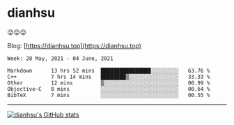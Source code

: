 
# dianhsu

:stuck_out_tongue_winking_eye::stuck_out_tongue_winking_eye::stuck_out_tongue_winking_eye:

Blog: [https://dianhsu.top](https://dianhsu.top)

<!--START_SECTION:waka-->
```text
Week: 28 May, 2021 - 04 June, 2021

Markdown      13 hrs 52 mins  ████████████████░░░░░░░░░   63.76 % 
C++           7 hrs 14 mins   ████████▒░░░░░░░░░░░░░░░░   33.33 % 
Other         12 mins         ▒░░░░░░░░░░░░░░░░░░░░░░░░   00.99 % 
Objective-C   8 mins          ░░░░░░░░░░░░░░░░░░░░░░░░░   00.64 % 
BibTeX        7 mins          ░░░░░░░░░░░░░░░░░░░░░░░░░   00.55 % 
```
<!--END_SECTION:waka-->

---

[![dianhsu's GitHub stats](https://github-readme-stats.vercel.app/api?username=dianhsu)](https://github.com/anuraghazra/github-readme-stats)
